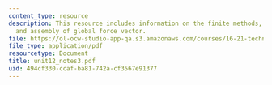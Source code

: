 ```yaml
---
content_type: resource
description: This resource includes information on the finite methods, finite assembly,
  and assembly of global force vector.
file: https://ol-ocw-studio-app-qa.s3.amazonaws.com/courses/16-21-techniques-for-structural-analysis-and-design-spring-2005/494cf330ccafba81742acf3567e91377_unit12_notes3.pdf
file_type: application/pdf
resourcetype: Document
title: unit12_notes3.pdf
uid: 494cf330-ccaf-ba81-742a-cf3567e91377
---
```

